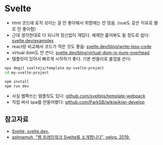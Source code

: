 # Svelte

* html 코드에 로직 섞이는 걸 안 좋아해서 취향에는 안 맞음. (vue도 같은 이유로 별로 안 좋아함)
* 근데 생각한대로 다 되니까 정신없이 재밌다. 예제만 훑어봐도 될 정도로 쉽다: [svelte.dev/examples](https://svelte.dev/examples)
* react랑 비교해서 코드가 적은 것도 좋음: [svelte.dev/blog/write-less-code](https://svelte.dev/blog/write-less-code)
* virtual dom도 안 쓴다: [svelte.dev/blog/virtual-dom-is-pure-overhead](https://svelte.dev/blog/virtual-dom-is-pure-overhead)
* 템플릿이 있어서 빠르게 시작하기 좋다. 기본 번들러로 롤업을 쓴다:

```bash
npx degit sveltejs/template my-svelte-project
cd my-svelte-project

npm install
npm run dev
```

* 사실 웹팩쓰는 템플릿도 있다: [github.com/sveltejs/template-webpack](https://github.com/sveltejs/template-webpack)
* 직접 써서 spa를 만들어봤다: [github.com/ParkSB/wikiwikiwi-develop](https://github.com/ParkSB/wikiwikiwi-develop)

## 참고자료

* [Svelte, svelte.dev.](https://svelte.dev/)
* [ashnamuh, "웹 프레임워크 Svelte를 소개합니다", velog, 2019.](https://velog.io/@ashnamuh/웹-프레임워크-Svelte를-소개합니다.-uejz0yuff5)
